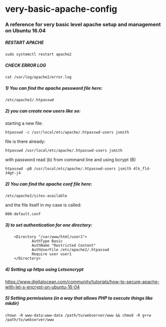 # very-basic-apache-config
### A reference for very basic level apache setup and management on Ubuntu 16.04

##### RESTART APACHE

    sudo systemctl restart apache2
    
##### CHECK ERROR LOG

    cat /var/log/apache2/error.log

##### 1) You can find the apache password file here: 

    /etc/apache2/.htpasswd

##### 2) you can create new users like so: 

starting a new file: 

    htpasswd -c /usr/local/etc/apache/.htpasswd-users jsmith

file is there already: 

    htpasswd /usr/local/etc/apache/.htpasswd-users jsmith

with password read (b) from command line and using bcrypt (B)

    htpasswd -pB /usr/local/etc/apache/.htpasswd-users jsmith 4lk_fld-34gt-j4

##### 2) You can find the apache conf file here: 

    /etc/apache2/sites-available

and the file itself in my case is called: 

    000-default.conf

##### 3) to set authentication for one directory: 

        <Directory "/var/www/html/user1">
                AuthType Basic
                AuthName "Restricted Content"
                AuthUserFile /etc/apache2/.htpasswd
                Require user user1
        </Directory> 

##### 4) Setting up https using Letsencrypt

https://www.digitalocean.com/community/tutorials/how-to-secure-apache-with-let-s-encrypt-on-ubuntu-16-04

##### 5) Setting permissions (in a way that allows PHP to execute things like mkdir) 

    chown -R www-data:www-data /path/to/webserver/www && chmod -R g+rw /path/to/webserver/www

